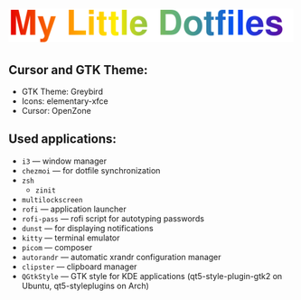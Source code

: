 <h1 align="center"><img src="mld.svg" alt="My Little Dotfiles" /></h1>

## Cursor and GTK Theme:
- GTK Theme: Greybird
- Icons: elementary-xfce
- Cursor: OpenZone

## Used applications:
- `i3` — window manager
- `chezmoi` — for dotfile synchronization
- `zsh`
    - `zinit`
- `multilockscreen`
- `rofi` — application launcher
- `rofi-pass` — rofi script for autotyping passwords
- `dunst` — for displaying notifications
- `kitty` — terminal emulator
- `picom` — composer
- `autorandr` — automatic xrandr configuration manager
- `clipster` — clipboard manager
- `QGtkStyle` — GTK style for KDE applications (qt5-style-plugin-gtk2 on Ubuntu, qt5-styleplugins on Arch)
